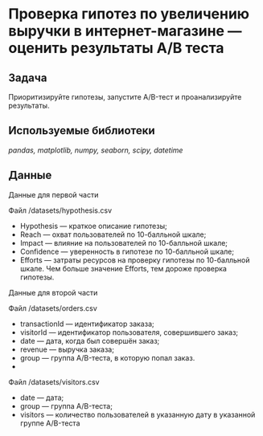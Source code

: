 # Проверка гипотез по увеличению выручки в интернет-магазине — оценить результаты A/B теста

## Задача

Приоритизируйте гипотезы, запустите A/B-тест и проанализируйте результаты.

## Используемые библиотеки

*pandas, matplotlib, numpy, seaborn, scipy, datetime*


## Данные

Данные для первой части

Файл /datasets/hypothesis.csv

- Hypothesis — краткое описание гипотезы;
- Reach — охват пользователей по 10-балльной шкале;
- Impact — влияние на пользователей по 10-балльной шкале;
- Confidence — уверенность в гипотезе по 10-балльной шкале;
- Efforts — затраты ресурсов на проверку гипотезы по 10-балльной шкале. Чем больше значение Efforts, тем дороже проверка гипотезы.
 
Данные для второй части

Файл /datasets/orders.csv 
- transactionId — идентификатор заказа;
- visitorId — идентификатор пользователя, совершившего заказ;
- date — дата, когда был совершён заказ;
- revenue — выручка заказа;
- group — группа A/B-теста, в которую попал заказ.
- 
Файл /datasets/visitors.csv 

- date — дата;
- group — группа A/B-теста;
- visitors — количество пользователей в указанную дату в указанной группе A/B-теста
